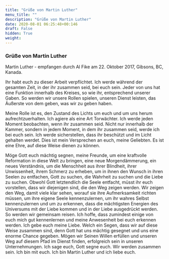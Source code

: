 ```yaml
---
title: "Grüße von Martin Luther"
menu_title: ""
description: "Grüße von Martin Luther"
date: 2020-08-01 06:25:48+00:146
draft: False
hidden: True
weight:
---
```

### Grüße von Martin Luther

Martin Luther - empfangen durch Al Fike am 22. Oktober 2017, Gibsons, BC, Kanada.

Ihr habt euch zu dieser Arbeit verpflichtet. Ich werde während der gesamten Zeit, in der ihr zusammen seid, bei euch sein. Jeder von uns hat eine Funktion innerhalb des Kreises, so wie ihr, entsprechend unserer Gaben. So werden wir unsere Rollen spielen, unseren Dienst leisten, das Äußerste von dem geben, was wir zu geben haben.

Meine Rolle ist es, den Zustand des Lichts um euch und um uns herum aufrechtzuerhalten. Ich agiere als eine Art Torwächter. Ich werde jeden Moment beobachten, wenn ihr zusammen seid. Nicht nur innerhalb der Kammer, sondern in jedem Moment, in dem ihr zusammen seid, werde ich bei euch sein. Ich werde sicherstellen, dass ihr beschützt und im Licht gehalten werdet. Dies ist mein Versprechen an euch, meine Geliebten. Es ist eine Ehre, auf diese Weise dienen zu können.

Möge Gott euch mächtig segnen, meine Freunde, um eine kraftvolle Reformation in diese Welt zu bringen, eine neue Morgendämmerung, ein neues Verständnis, um die Menschheit aus ihrer Blindheit, ihrer Unwissenheit, ihrem Schmerz zu erheben, um in ihnen den Wunsch in ihren Seelen zu entfachen, Gott zu suchen, die Wahrheit zu suchen und die Liebe zu suchen. Obwohl Gott letztendlich die Seele entfacht, müsst ihr euch vorstellen, dass wir diejenigen sind, die den Weg zeigen werden. Wir zeigen den Weg, damit viele klar sehen, worauf sie ihre Aufmerksamkeit richten müssen, um ihre eigene Seele kennenzulernen, um ihr wahres Selbst kennenzulernen und um zu erkennen, dass die mächtigsten Energien des Universums mit der Liebe kommen und in der Liebe ausgedrückt werden.  So werden wir gemeinsam reisen. Ich hoffe, dass zumindest einige von euch mich gut kennenlernen und meine Anwesenheit bei euch erkennen werden. Ich gebe euch meine Liebe. Welch ein Segen, dass wir auf diese Weise zusammen sind, denn Gott hat uns mächtig gesegnet und uns eine enorme Chance gegeben. Mögen wir Seinen Willen erfüllen und unseren Weg auf diesem Pfad im Dienst finden, erfolgreich sein in unseren Unternehmungen. Ich sage euch, Gott segne euch. Wir werden zusammen sein. Ich bin mit euch. Ich bin Martin Luther und ich liebe euch.
